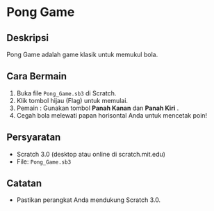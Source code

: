 # Pong Game

## Deskripsi
Pong Game adalah game klasik untuk memukul bola.

## Cara Bermain
1. Buka file `Pong_Game.sb3` di Scratch.
2. Klik tombol hijau (Flag) untuk memulai.
3. Pemain : Gunakan tombol **Panah Kanan** dan **Panah Kiri** .
4. Cegah bola melewati papan horisontal Anda untuk mencetak poin!

## Persyaratan
- Scratch 3.0 (desktop atau online di scratch.mit.edu)
- File: `Pong_Game.sb3`

## Catatan
- Pastikan perangkat Anda mendukung Scratch 3.0.

